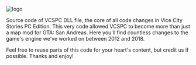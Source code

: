 ![logo](https://cdn.discordapp.com/attachments/339857108025475073/697158808547491840/logo.png)

Source code of VCSPC DLL file, the core of all code changes in Vice City Stories PC Edition.
This very code allowed VCSPC to become more than just a map mod for GTA: San Andreas.
Here you'll find countless changes to the game's engine we've worked on between 2012 and 2018.

Feel free to reuse parts of this code for your heart's content, but credit us if possible.
Thanks and enjoy!
